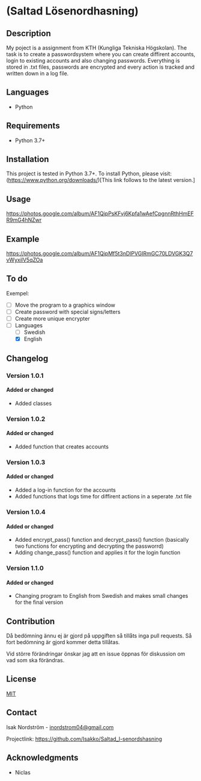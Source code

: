 # (Saltad Lösenordhasning)

## Description

My poject is a assignment from KTH (Kungliga Tekniska Högskolan). The task is to create a passwordsystem where you can create diffirent accounts, login to existing accounts and also changing passwords. Everything is stored in .txt files, passwords are encrypted and every action is tracked and written down in a log file.

## Languages

- Python

## Requirements

- Python 3.7+

## Installation

This project is tested in Python 3.7+. To install Python, please visit: (https://www.python.org/downloads/)[This link follows to the latest version.]

## Usage

https://photos.google.com/album/AF1QipPsKFvj6Kpfa1wAefCpgnnRthHmEFR9mG4hNZwr

## Example
https://photos.google.com/album/AF1QipMf5t3nDlPVGIRmGC70LDVGK3Q7vWyxilV5qZOa

## To do

Exempel:

- [ ] Move the program to a graphics window
- [ ] Create password with special signs/letters
- [ ] Create more unique encrypter
- [ ] Languages
    - [ ] Swedish
    - [x] English

## Changelog

### Version 1.0.1

#### Added or changed

- Added classes

### Version 1.0.2

#### Added or changed

- Added function that creates accounts

### Version 1.0.3

#### Added or changed

- Added a log-in function for the accounts
- Added functions that logs time for diffirent actions in a seperate .txt file

### Version 1.0.4

#### Added or changed

- Added encrypt_pass() function and decrypt_pass() function (basically two functions for encrypting and decrypting the passworrd)
- Adding change_pass() function and applies it for the login function

### Version 1.1.0

#### Added or changed

- Changing program to English from Swedish and makes small changes for the final version

## Contribution

Då bedömning ännu ej är gjord på uppgiften så tillåts inga pull requests. Så fort bedömning är gjord kommer detta tillåtas.  

Vid större förändringar önskar jag att en issue öppnas för diskussion om vad som ska förändras.

## License

[MIT](https://choosealicense.com/licenses/mit/)

## Contact

Isak Nordström - inordstrom04@gmail.com

Projectlink: https://github.com/Isakko/Saltad_l-senordshasning

## Acknowledgments

- Niclas